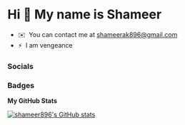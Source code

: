 Hi 👋 My name is Shameer
========================

* ✉️  You can contact me at [shameerak896@gmail.com](mailto:shameerak896@gmail.com)
* ⚡  I am vengeance


### Socials

### Badges

<b>My GitHub Stats</b>

<a href="http://www.github.com/shameer896"><img src="https://github-readme-stats.vercel.app/api?username=shameer896&show_icons=true&hide=&count_private=true&title_color=ffffff&text_color=ffffff&icon_color=64748b&bg_color=000000&hide_border=true&show_icons=true" alt="shameer896's GitHub stats" /></a>
